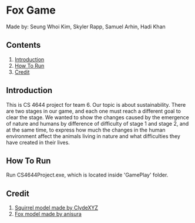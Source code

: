 # Fox Game
Made by: Seung Whoi Kim, Skyler Rapp, Samuel Arhin, Hadi Khan

## Contents
1. [Introduction](#Introduction)
2. [How To Run](#How-To-Run)
3. [Credit](#Credit)

## Introduction
This is CS 4644 project for team 6. Our topic is about sustainability. There are two stages in our game, and each one must reach a different goal to clear the stage. We wanted to show the changes caused by the emergence of nature and humans by difference of difficulty of stage 1 and stage 2, and at the same time, to express how much the changes in the human environment affect the animals living in nature and what difficulties they have created in their lives.

## How To Run
Run CS4644Project.exe, which is located inside 'GamePlay' folder.

## Credit
1. [Squirrel model made by ClydeXYZ](https://sketchfab.com/3d-models/low-poly-squirrel-84612b29ae864768ae94384a103e3d73)
2. [Fox model made by anisura](https://www.cgtrader.com/free-3d-models/animals/mammal/low-poly-fox-70e79147-2868-4aa9-9559-ceb9248e019b)
